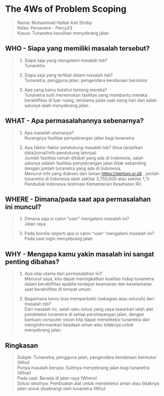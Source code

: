 # The 4Ws of Problem Scoping

> Nama: Muhammad Haikal Ash Shidqi  
> Kelas: Persevere - Percy23  
> Kasus: Tunanetra kesulitan menyebrang jalan

## WHO - Siapa yang memiliki masalah tersebut?
> 1. Siapa saja yang mengalami masalah tsb?  
> Tunanetra

> 2. Siapa saja yang terlibat dalam masalah tsb?  
> Tunanetra, pengguna jalan, pengendara kendaraan bermotor

> 3. Apa yang kamu ketahui tentang mereka?  
> Tunanetra sulit menemukan fasilitas yang membantu mereka beraktifitas di luar ruang, terutama pada saat siang hari dan salah satunya ialah menyebrang jalan.

## WHAT - Apa permasalahannya sebenarnya?
> 1. Apa masalah utamanya?  
> Kurangnya fasilitas penyebrangan jalan bagi tunanetra

> 2. Apa faktor-faktor pendukung masalah tsb? (bisa tampilkan data/jurnal/info pendukung lainnya)  
> Jumlah fasilitas ramah difabel yang ada di Indonesia, salah satunya adalah fasilitas penyebrangan jalan tidak sebanding dengan jumlah tunanetra yang ada di Indonesia.  
> Menurut info yang diakses dari laman https://pertuni.or.id/ , jumlah tunanetra di Indonesia ialah sekitar 3,750,000 atau sekitar 1,% Penduduk Indonesia (estimasi Kementerian Kesehatan RI).

## WHERE - Dimana/pada saat apa permasalahan ini muncul?
> 1. Dimana saja si calon “user” mengalami masalah ini?  
> Jalan raya

> 2. Pada kondisi seperti apa si calon “user” mengalami masalah ini?  
> Pada saat ingin menyebrang jalan

## WHY - Mengapa kamu yakin masalah ini sangat penting dibahas?
> 1. Apa nilai utama dari permasalahan ini?  
> Menurut saya, kita dapat meningkatkan kualitas hidup tunanetra dalam beraktifitas apabila terdapat keamanan dan keselamatan saat beraktifitas di tempat umum.

> 2. Bagaimana kamu bisa memperbaiki (sebagian atau seluruh) dari masalah tsb?  
> Dari masalah ini, salah satu solusi yang saya tawarkan ialah alat pendeteksi tunanetra di setiap persimpangan jalan, dengan bantuan computer vision kita dapat mendeteksi tunanetra dan menginformasikan keadaan aman atau tidaknya untuk menyebrang jalan.

## Ringkasan
> Subjek: Tunanetra, pengguna jalan, pengendara kendaraan bermotor (Who)  
> Punya masalah berupa: Sulitnya menyebrang jalan bagi tunanetra (What)  
> Pada saat: Berada di jalan raya (Where)  
> Solusi idealnya: Pembuatan alat untuk mendeteksi aman atau tidaknya jalan untuk disebrangi oleh tunanetra (Why)
